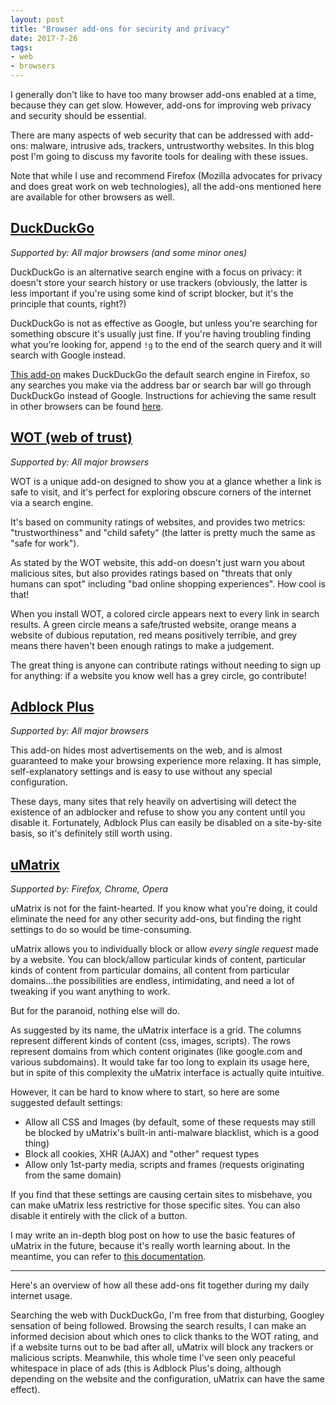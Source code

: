 ```yaml
---
layout: post
title: "Browser add-ons for security and privacy"
date: 2017-7-26
tags:
- web
- browsers
---
```


I generally don't like to have too many browser add-ons enabled at a time, because they can get slow. However, add-ons for improving web privacy and security should be essential.

There are many aspects of web security that can be addressed with add-ons: malware, intrusive ads, trackers, untrustworthy websites. In this blog post I'm going to discuss my favorite tools for dealing with these issues.

Note that while I use and recommend Firefox (Mozilla advocates for privacy and does great work on web technologies), all the add-ons mentioned here are available for other browsers as well.

[DuckDuckGo](https://duckduckgo.com/)
----------
_Supported by: All major browsers (and some minor ones)_

DuckDuckGo is an alternative search engine with a focus on privacy: it doesn't store your search history or use trackers (obviously, the latter is less important if you're using some kind of script blocker, but it's the principle that counts, right?)

DuckDuckGo is not as effective as Google, but unless you're searching for something obscure it's usually just fine. If you're having troubling finding what you're looking for, append `!g` to the end of the search query and it will search with Google instead.

[This add-on](https://add-ons.mozilla.org/en-US/firefox/add-on/duckduckgo-ssl/) makes DuckDuckGo the default search engine in Firefox, so any searches you make via the address bar or search bar will go through DuckDuckGo instead of Google. Instructions for achieving the same result in other browsers can be found [here](https://duck.co/help/desktop/adding-duckduckgo-to-your-browser).


[WOT (web of trust)](https://www.mywot.com/)
------------------
_Supported by: All major browsers_

WOT is a unique add-on designed to show you at a glance whether a link is safe to visit, and it's perfect for exploring obscure corners of the internet via a search engine.

It's based on community ratings of websites, and provides two metrics: "trustworthiness" and "child safety" (the latter is pretty much the same as "safe for work").

As stated by the WOT website, this add-on doesn't just warn you about malicious sites, but also provides ratings based on "threats that only humans can spot" including "bad online shopping experiences". How cool is that!

When you install WOT, a colored circle appears next to every link in search results. A green circle means a safe/trusted website, orange means a website of dubious reputation, red means positively terrible, and grey means there haven't been enough ratings to make a judgement.

The great thing is anyone can contribute ratings without needing to sign up for anything: if a website you know well has a grey circle, go contribute!


[Adblock Plus](https://adblockplus.org/)
------------
_Supported by: All major browsers_

This add-on hides most advertisements on the web, and is almost guaranteed to make your browsing experience more relaxing. It has simple, self-explanatory settings and is easy to use without any special configuration.

These days, many sites that rely heavily on advertising will detect the existence of an adblocker and refuse to show you any content until you disable it. Fortunately, Adblock Plus can easily be disabled on a site-by-site basis, so it's definitely still worth using.


[uMatrix](https://github.com/gorhill/uMatrix)
-------
_Supported by: Firefox, Chrome, Opera_

uMatrix is not for the faint-hearted. If you know what you're doing, it could eliminate the need for any other security add-ons, but finding the right settings to do so would be time-consuming.

uMatrix allows you to individually block or allow *every single request* made by a website. You can block/allow particular kinds of content, particular kinds of content from particular domains, all content from particular domains...the possibilities are endless, intimidating, and need a lot of tweaking if you want anything to work.

But for the paranoid, nothing else will do.

As suggested by its name, the uMatrix interface is a grid. The columns represent different kinds of content (css, images, scripts). The rows represent domains from which content originates (like google.com and various subdomains). It would take far too long to explain its usage here, but in spite of this complexity the uMatrix interface is actually quite intuitive.

However, it can be hard to know where to start, so here are some suggested default settings:

- Allow all CSS and Images (by default, some of these requests may still be blocked by uMatrix's built-in anti-malware blacklist, which is a good thing)
- Block all cookies, XHR (AJAX) and "other" request types
- Allow only 1st-party media, scripts and frames (requests originating from the same domain)

If you find that these settings are causing certain sites to misbehave, you can make uMatrix less restrictive for those specific sites. You can also disable it entirely with the click of a button.

I may write an in-depth blog post on how to use the basic features of uMatrix in the future, because it's really worth learning about. In the meantime, you can refer to [this documentation](https://github.com/gorhill/uMatrix/wiki).

------------------------------------------------------------------------------

Here's an overview of how all these add-ons fit together during my daily internet usage.

Searching the web with DuckDuckGo, I'm free from that disturbing, Googley sensation of being followed. Browsing the search results, I can make an informed decision about which ones to click thanks to the WOT rating, and if a website turns out to be bad after all, uMatrix will block any trackers or malicious scripts. Meanwhile, this whole time I've seen only peaceful whitespace in place of ads (this is Adblock Plus's doing, although depending on the website and the configuration, uMatrix can have the same effect).
